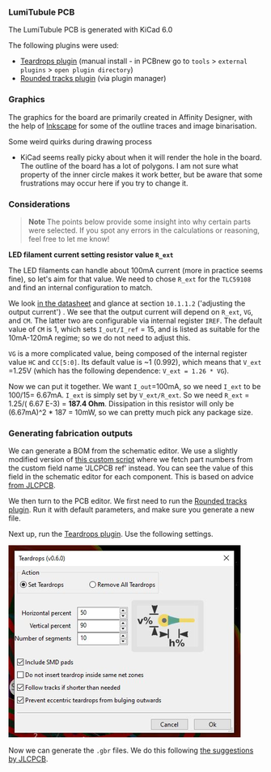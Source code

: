 ### LumiTubule PCB

The LumiTubule PCB is generated with KiCad 6.0

The following plugins were used:

* [Teardrops plugin](https://github.com/NilujePerchut/kicad_scripts/tree/master/teardrops) (manual install - in PCBnew go to `tools` > `external plugins` > `open plugin directory`) 
* [Rounded tracks plugin](https://github.com/mitxela/kicad-round-tracks) (via plugin manager)

### Graphics

The graphics for the board are primarily created in Affinity Designer, with the help of [Inkscape](https://inkscape.org/) for some of the outline traces and image binarisation.

Some weird quirks during drawing process

- KiCad seems really picky about when it will render the hole in the board. The outline of the board has a lot of polygons. I am not sure what property of the inner circle makes it work better, but be aware that some frustrations may occur here if you try to change it.

### Considerations

> **Note** The points below provide some insight into why certain parts were selected. If you spot any errors in the calculations or reasoning, feel free to let me know!

**LED filament current setting resistor value `R_ext`**

The LED filaments can handle about 100mA current (more in practice seems fine), so let's aim for that value. We need to chose `R_ext` for the `TLC59108` and find an internal configuration to match. 

We look [in the datasheet](https://www.ti.com/lit/ds/symlink/tlc59108.pdf) and glance at section `10.1.1.2` ('adjusting the output current') . We see that the output current will depend on `R_ext`, `VG`, and `CM`. The latter two are configurable via internal register `IREF`. The default value of `CM` is 1, which sets `I_out/I_ref` = 15, and is listed as suitable for the 10mA-120mA regime; so we do not need to adjust this.   

`VG` is a more complicated value, being composed of the internal register value `HC` and `CC[5:0]`. Its default value is ~1 (0.992), which means that `V_ext` =1.25V (which has the following dependence: `V_ext = 1.26 * VG`).

Now we can put it together. We want `I_out`=100mA, so we need `I_ext` to be 100/15= 6.67mA. `I_ext` is simply set by `V_ext/R_ext`. So we need `R_ext` = 1.25/( 6.67 E-3) = **187.4 Ohm**. Dissipation in this resistor will only be (6.67mA)^2 * 187 = 10mW, so we can pretty much pick any package size.

### Generating fabrication outputs

We can generate a BOM from the schematic editor. We use a slightly modified version of [this custom script](https://gist.githubusercontent.com/arturo182/a8c4a4b96907cfccf616a1edb59d0389/raw/2c9191c0f1fe5471db3362ccf29f71d3235af4d4/bom2grouped_csv_jlcpcb.xsl) where we fetch part numbers from the custom field name 'JLCPCB ref' instead. You can see the value of this field in the schematic editor for each component. This is based on advice [from JLCPCB](https://support.jlcpcb.com/article/84-how-to-generate-the-bom-and-centroid-file-from-kicad).

We then turn to the PCB editor. We first need to run the [Rounded tracks plugin](https://github.com/mitxela/kicad-round-tracks). Run it with default parameters, and make sure you generate a new file. 

Next up, run the [Teardrops plugin](https://github.com/NilujePerchut/kicad_scripts/tree/master/teardrops). Use the following settings.

![](../media/pcb-meta/teardrop-settings.JPG)

Now we can generate the `.gbr` files. We do this following [the suggestions by JLCPCB](https://support.jlcpcb.com/article/194-how-to-generate-gerber-and-drill-files-in-kicad-6).

